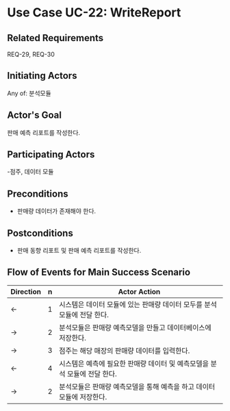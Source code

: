 # Use Case UC-22: WriteReport

## **Related Requirements**
REQ-29, REQ-30 


## **Initiating Actors**

Any of: 분석모듈

## **Actor's Goal**
판매 예측 리포트를 작성한다.


## **Participating Actors**
-점주, 데이터 모듈

## **Preconditions**

- 판매량 데이터가 존재해야 한다.

## **Postconditions**

- 판매 동향 리포트 및 판매 예측 리포트를 작성한다.

## Flow of Events for Main Success Scenario
| Direction | n    | Actor Action                                                 |
| --------- | ---- | ------------------------------------------------------------ |
| ←         | 1    | 시스템은 데이터 모듈에 있는 판매량 데이터 모두를 분석모듈에 전달 한다. |
| →         | 2    | 분석모듈은 판매량 예측모델을 만들고 데이터베이스에 저장한다. |
| →         | 3    | 점주는 해당 매장의 판매량 데이터를 입력한다.                 |
| ←         | 4    | 시스템은 예측에 필요한 판매량 데이터 및 예측모델을 분석 모듈에 전달 한다. |
| →         | 2    | 분석모듈은 판매량 예측모델을 통해 예측을 하고 데이터 모듈에 저장한다. |
